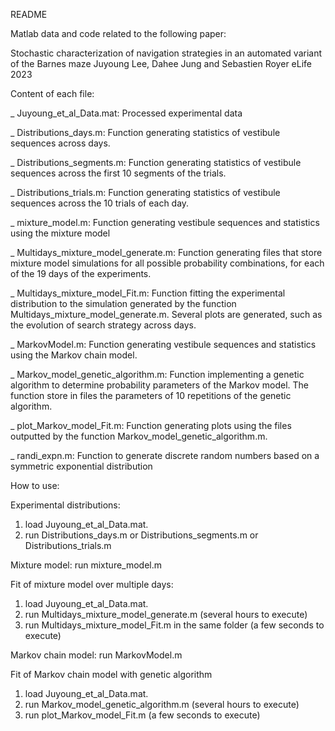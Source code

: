 README


Matlab data and code related to the following paper: 

Stochastic characterization of navigation strategies in an automated variant of the Barnes maze
Juyoung Lee, Dahee Jung and Sebastien Royer
eLife 2023



Content of each file:


_ Juyoung_et_al_Data.mat: Processed experimental data

_ Distributions_days.m: Function generating statistics of vestibule sequences across days.

_ Distributions_segments.m: Function generating statistics of vestibule sequences across the first 10 segments of the trials.

_ Distributions_trials.m: Function generating statistics of vestibule sequences across the 10 trials of each day.



_ mixture_model.m: Function generating vestibule sequences and statistics using the mixture model

_ Multidays_mixture_model_generate.m: Function generating files that store mixture model simulations for all possible probability combinations, for each of the 19 days of the experiments.

_ Multidays_mixture_model_Fit.m: Function fitting the experimental distribution to the simulation generated by the function Multidays_mixture_model_generate.m. Several plots are generated, such as the evolution of search strategy across days.



_ MarkovModel.m: Function generating vestibule sequences and statistics using the Markov chain model.

_ Markov_model_genetic_algorithm.m: Function implementing a genetic algorithm to determine probability parameters of the Markov model. The function store in files the parameters of 10 repetitions of the genetic algorithm.

_ plot_Markov_model_Fit.m: Function generating plots using the files outputted by the function Markov_model_genetic_algorithm.m.



_ randi_expn.m: Function to generate discrete random numbers based on a symmetric exponential distribution


How to use:

Experimental distributions:
1) load Juyoung_et_al_Data.mat.
2) run Distributions_days.m  or  Distributions_segments.m  or  Distributions_trials.m


Mixture model: 
run mixture_model.m


Fit of mixture model over multiple days:
1) load Juyoung_et_al_Data.mat. 
2) run Multidays_mixture_model_generate.m (several hours to execute) 
3) run Multidays_mixture_model_Fit.m in the same folder (a few seconds to execute)


Markov chain model:
run MarkovModel.m


Fit of Markov chain model with genetic algorithm 
1) load Juyoung_et_al_Data.mat.
2) run Markov_model_genetic_algorithm.m (several hours to execute)
3) run plot_Markov_model_Fit.m (a few seconds to execute)
